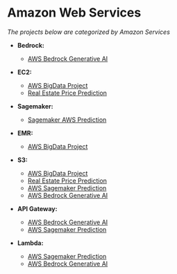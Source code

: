 # Amazon Web Services

*The projects below are categorized by Amazon Services*


- **Bedrock:**
    - [AWS Bedrock Generative AI](https://github.com/mrjex/AWS-Generative-AI-Endpoint)

- **EC2:**
    - [AWS BigData Project](https://github.com/mrjex/AWS-BigData-System)
    - [Real Estate Price Prediction](https://github.com/mrjex/Real-Estate-Price-Prediction)

- **Sagemaker:**
    - [Sagemaker AWS Prediction](https://github.com/mrjex/AWS-Sagemaker-System)

- **EMR:**
    - [AWS BigData Project](https://github.com/mrjex/AWS-BigData-System)

- **S3:**
    - [AWS BigData Project](https://github.com/mrjex/AWS-BigData-System)
    - [Real Estate Price Prediction](https://github.com/mrjex/Real-Estate-Price-Prediction)
    - [AWS Sagemaker Prediction](https://github.com/mrjex/AWS-Sagemaker-System)
    - [AWS Bedrock Generative AI](https://github.com/mrjex/AWS-Generative-AI-Endpoint)

- **API Gateway:**
    - [AWS Bedrock Generative AI](https://github.com/mrjex/AWS-Generative-AI-Endpoint)
    - [AWS Sagemaker Prediction](https://github.com/mrjex/AWS-Sagemaker-System)

- **Lambda:**
    - [AWS Sagemaker Prediction](https://github.com/mrjex/AWS-Sagemaker-System)
    - [AWS Bedrock Generative AI](https://github.com/mrjex/AWS-Generative-AI-Endpoint)